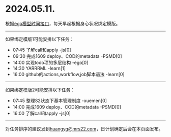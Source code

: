 # 2024.05.11.

根据[ego模型时间接口](https://gitee.com/hyg/blog/blob/master/timeflow.md)，每天早起根据身心状况绑定模版。

---
如果绑定模版1可能安排以下任务：

- 07:45	了解call和apply -js[0]
- 09:30	完成1609 deploy、COD的metadata -PSMD[0]
- 14:00	实现todo项的多层结构 -ego[0]
- 14:30	YARRRML -learn[1]
- 16:00	github的actions,workflow,job脚本语法 -learn[0]

---
如果绑定模版2可能安排以下任务：

- 07:45	整理S2状态下基本管理制度 -xuemen[0]
- 14:00	完成1609 deploy、COD的metadata -PSMD[0]
- 16:00	了解call和apply -js[0]

---
对任务排序的建议发到<huangyg@mrs22.com>，日计划确定后会在本页面发布。